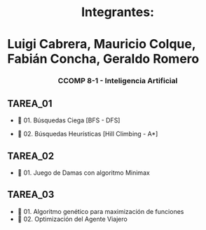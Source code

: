 <h1 align="center">Integrantes: </h1>
<h1> Luigi Cabrera, Mauricio Colque, Fabián Concha, Geraldo Romero </h1>
<h3 align="center">CCOMP 8-1 - Inteligencia Artificial</h3>

## TAREA_01
- 📝 01. Búsquedas Ciega [BFS - DFS]

- 📝 02. Búsquedas Heurísticas [Hill Climbing - A*]

## TAREA_02
- 📝 01. Juego de Damas con algoritmo Minimax

## TAREA_03
- 📝 01. Algoritmo genético para maximización de funciones
- 📝 02. Optimización del Agente Viajero
<p align="left">
</p>
